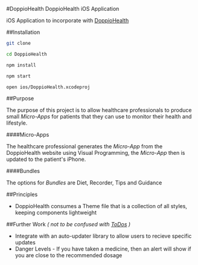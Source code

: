 #DoppioHealth
DoppioHealth iOS Application

iOS Application to incorporate with [DoppioHealth](https://github.com/tmhn/doppio)

##Installation
```bash
git clone

cd DoppioHealth

npm install

npm start

open ios/DoppioHealth.xcodeproj
```

##Purpose

The purpose of this project is to allow healthcare professionals to produce small _Micro-Apps_ for patients that they can use to monitor their health and lifestyle. 

####Micro-Apps

The healthcare professional generates the _Micro-App_ from the DoppioHealth website using Visual Programming, the _Micro-App_ then is updated to the patient's iPhone. 

####Bundles

The options for _Bundles_ are Diet, Recorder, Tips and Guidance


##Principles

* DoppioHealth consumes a Theme file that is a collection of all styles, keeping components lightweight

##Further Work
_\( not to be confused with [ToDos](https://github.com/tmhn/doppio-health/blob/master/todo.md) \)_

* Integrate with an auto-updater library to allow users to recieve specific updates
* Danger Levels - If you have taken a medicine, then an alert will show if you are close to the recommended dosage
